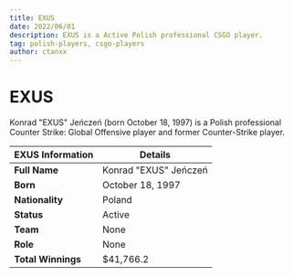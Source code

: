 ```yaml
---
title: EXUS
date: 2022/06/01
description: EXUS is a Active Polish professional CSGO player.
tag: polish-players, csgo-players
author: ctanxx
---
```


# EXUS

Konrad "EXUS" Jeńczeń (born October 18, 1997) is a Polish professional Counter Strike: Global Offensive player and former Counter-Strike player.

| **EXUS Information** | **Details**           |
| -------------------- | --------------------- |
| **Full Name**        | Konrad "EXUS" Jeńczeń |
| **Born**             | October 18, 1997      |
| **Nationality**      | Poland                |
| **Status**           | Active               |
| **Team**             | None                  |
| **Role**             | None                  |
| **Total Winnings**   | $41,766.2             |